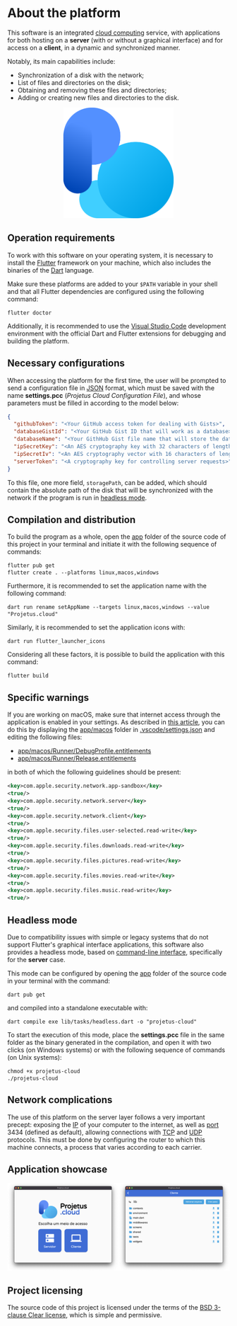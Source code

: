 # About the platform

This software is an integrated [cloud computing](https://en.wikipedia.org/wiki/Cloud_computing) service, with applications for both hosting on a **server** (with or without a graphical interface) and for access on a **client**, in a dynamic and synchronized manner.

Notably, its main capabilities include:

- Synchronization of a disk with the network;
- List of files and directories on the disk;
- Obtaining and removing these files and directories;
- Adding or creating new files and directories to the disk.

<p align="center">
  <img src="app/assets/icons/minimal.png" width="250">
</p>

## Operation requirements

To work with this software on your operating system, it is necessary to install the [Flutter](https://flutter.dev) framework on your machine, which also includes the binaries of the [Dart](https://dart.dev) language.

Make sure these platforms are added to your `$PATH` variable in your shell and that all Flutter dependencies are configured using the following command:

```shell
flutter doctor
```

Additionally, it is recommended to use the [Visual Studio Code](https://code.visualstudio.com) development environment with the official Dart and Flutter extensions for debugging and building the platform.

## Necessary configurations

When accessing the platform for the first time, the user will be prompted to send a configuration file in [JSON](https://en.wikipedia.org/wiki/JSON) format, which must be saved with the name **settings.pcc** (*Projetus Cloud Configuration File*), and whose parameters must be filled in according to the model below:

```json
{
  "githubToken": "<Your GitHub access token for dealing with Gists>",
  "databaseGistId": "<Your GitHub Gist ID that will work as a database>",
  "databaseName": "<Your GithHub Gist file name that will store the data>",
  "ipSecretKey": "<An AES cryptography key with 32 characters of length>",
  "ipSecretIv": "<An AES cryptography vector with 16 characters of length>",
  "serverToken": "<A cryptography key for controlling server requests>"
}
```

To this file, one more field, `storagePath`, can be added, which should contain the absolute path of the disk that will be synchronized with the network if the program is run in [headless mode](#headless-mode).

## Compilation and distribution

To build the program as a whole, open the [app](app) folder of the source code of this project in your terminal and initiate it with the following sequence of commands:

```shell
flutter pub get
flutter create . --platforms linux,macos,windows
```

Furthermore, it is recommended to set the application name with the following command:

```shell
dart run rename setAppName --targets linux,macos,windows --value "Projetus.cloud"
```

Similarly, it is recommended to set the application icons with:

```shell
dart run flutter_launcher_icons
```

Considering all these factors, it is possible to build the application with this command:

```shell
flutter build
```

## Specific warnings

If you are working on macOS, make sure that internet access through the application is enabled in your settings. As described in [this article](https://docs.flutter.dev/platform-integration/macos/building#setting-up-entitlements), you can do this by displaying the [app/macos](app/macos) folder in [.vscode/settings.json](.vscode/settings.json) and editing the following files:

- [app/macos/Runner/DebugProfile.entitlements](app/macos/Runner/DebugProfile.entitlements)
- [app/macos/Runner/Release.entitlements](app/macos/Runner/Release.entitlements)

in both of which the following guidelines should be present:

```xml
<key>com.apple.security.network.app-sandbox</key>
<true/>
<key>com.apple.security.network.server</key>
<true/>
<key>com.apple.security.network.client</key>
<true/>
<key>com.apple.security.files.user-selected.read-write</key>
<true/>
<key>com.apple.security.files.downloads.read-write</key>
<true/>
<key>com.apple.security.files.pictures.read-write</key>
<true/>
<key>com.apple.security.files.movies.read-write</key>
<true/>
<key>com.apple.security.files.music.read-write</key>
<true/>
```

## Headless mode

Due to compatibility issues with simple or legacy systems that do not support Flutter's graphical interface applications, this software also provides a headless mode, based on [command-line interface](https://en.wikipedia.org/wiki/Command-line_interface), specifically for the **server** case.

This mode can be configured by opening the [app](app) folder of the source code in your terminal with the command:

```shell
dart pub get
```

and compiled into a standalone executable with:

```shell
dart compile exe lib/tasks/headless.dart -o "projetus-cloud"
```

To start the execution of this mode, place the **settings.pcc** file in the same folder as the binary generated in the compilation, and open it with two clicks (on Windows systems) or with the following sequence of commands (on Unix systems):

```shell
chmod +x projetus-cloud
./projetus-cloud
```

## Network complications

The use of this platform on the server layer follows a very important precept: exposing the [IP](https://en.wikipedia.org/wiki/Internet_Protocol) of your computer to the internet, as well as [port](https://en.wikipedia.org/wiki/Port_(computer_networking)) 3434 (defined as default), allowing connections with [TCP](https://en.wikipedia.org/wiki/Transmission_Control_Protocol) and [UDP](https://en.wikipedia.org/wiki/User_Datagram_Protocol) protocols. This must be done by configuring the router to which this machine connects, a process that varies according to each carrier.

## Application showcase

<p align="center">
  <img src="app/assets/views/main.png">
</p>

## Project licensing

The source code of this project is licensed under the terms of the [BSD 3-clause Clear license](LICENSE.md), which is simple and permissive.